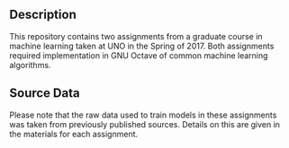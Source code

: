 ## Description
This repository contains two assignments from a graduate course in machine learning taken at UNO in the Spring of 2017. Both assignments required implementation in GNU Octave of common machine learning algorithms. 

## Source Data
Please note that the raw data used to train models in these assignments was taken from previously published sources. Details on this are given in the materials for each assignment. 


